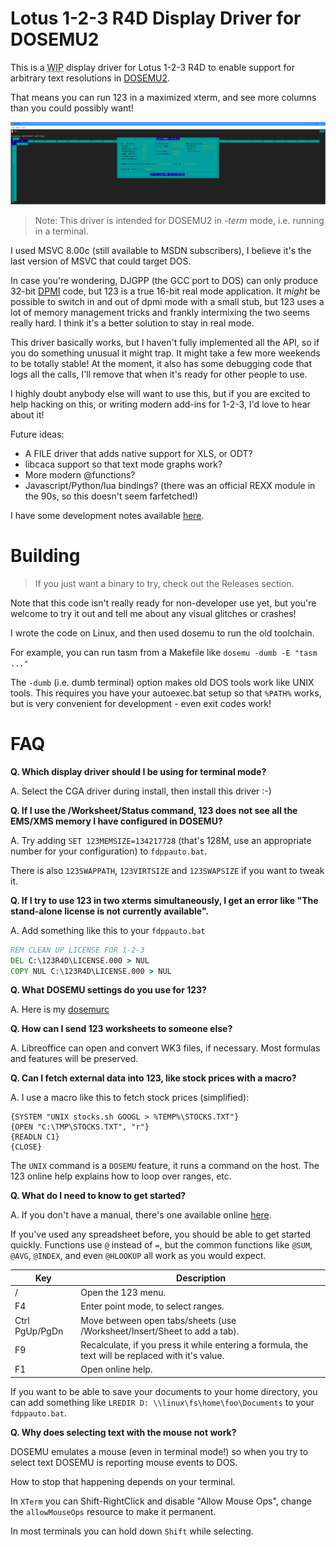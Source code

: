 # Lotus 1-2-3 R4D Display Driver for DOSEMU2

This is a <abbr title="Work in Progress">WIP</abbr> display driver for
Lotus 1-2-3 R4D to enable support for arbitrary text resolutions in
[DOSEMU2](https://github.com/dosemu2/dosemu2).

That means you can run 123 in a maximized xterm, and see more columns than
you could possibly want!

![screenshot](screenshot.png)

> Note: This driver is intended for DOSEMU2 in *-term* mode, i.e. running in a terminal.

I used MSVC 8.00c (still available to MSDN subscribers), I believe it's the
last version of MSVC that could target DOS.

In case you're wondering, DJGPP (the GCC port to DOS) can only produce 32-bit
[DPMI](https://en.wikipedia.org/wiki/DOS_Protected_Mode_Interface) code, but
123 is a true 16-bit real mode application. It *might* be possible to switch in
and out of dpmi mode with a small stub, but 123 uses a lot of memory management
tricks and frankly intermixing the two seems really hard. I think it's a better
solution to stay in real mode.

This driver basically works, but I haven't fully implemented all the API, so if you
do something unusual it might trap. It might take a few more weekends to be totally
stable! At the moment, it also has some debugging code that logs all the calls,
I'll remove that when it's ready for other people to use.

I highly doubt anybody else will want to use this, but if you are excited
to help hacking on this, or writing modern add-ins for 1-2-3, I'd love to hear
about it!

Future ideas:

- A FILE driver that adds native support for XLS, or ODT?
- libcaca support so that text mode graphs work?
- More modern @functions?
- Javascript/Python/lua bindings? (there was an official REXX module in the 90s, so this doesn't seem farfetched!)

I have some development notes available
[here](https://lock.cmpxchg8b.com/lotus123.html).

# Building

> If you just want a binary to try, check out the Releases section.

Note that this code isn't really ready for non-developer use yet, but you're
welcome to try it out and tell me about any visual glitches or crashes!

I wrote the code on Linux, and then used dosemu to run the old toolchain.

For example, you can run tasm from a Makefile like `dosemu -dumb -E "tasm ..."`

The `-dumb` (i.e. dumb terminal) option makes old DOS tools work like UNIX
tools. This requires you have your autoexec.bat setup so that `%PATH%` works,
but is very convenient for development - even exit codes work!

# FAQ

**Q. Which display driver should I be using for terminal mode?**

A. Select the CGA driver during install, then install this driver :-)

**Q. If I use the /Worksheet/Status command, 123 does not see all the EMS/XMS memory I have configured in DOSEMU?**

A. Try adding `SET 123MEMSIZE=134217728` (that's 128M, use an appropriate number for your configuration) to `fdppauto.bat`.

There is also `123SWAPPATH`, `123VIRTSIZE` and `123SWAPSIZE` if you want to tweak it.

**Q. If I try to use 123 in two xterms simultaneously, I get an error like "The stand-alone license is not currently available".**

A. Add something like this to your `fdppauto.bat`

```bat
REM CLEAN UP LICENSE FOR 1-2-3
DEL C:\123R4D\LICENSE.000 > NUL
COPY NUL C:\123R4D\LICENSE.000 > NUL
```

**Q. What DOSEMU settings do you use for 123?**

A. Here is my [dosemurc](https://lock.cmpxchg8b.com/files/dosemurc)

**Q. How can I send 123 worksheets to someone else?**

A. Libreoffice can open and convert WK3 files, if necessary. Most formulas and features will be preserved.


**Q. Can I fetch external data into 123, like stock prices with a macro?**

A. I use a macro like this to fetch stock prices (simplified):

```
{SYSTEM "UNIX stocks.sh GOOGL > %TEMP%\STOCKS.TXT"}
{OPEN "C:\TMP\STOCKS.TXT", "r"}
{READLN C1}
{CLOSE}
```

The `UNIX` command is a `DOSEMU` feature, it runs a command on the host. The 123 online help explains how to loop over ranges, etc.

**Q. What do I need to know to get started?**

A. If you don't have a manual, there's one available online [here](https://archive.org/details/lotus-1-2-3-release-3.1-reference/Lotus%201-2-3%20Release%203.1%20-%20Tutorial).

If you've used any spreadsheet before, you should be able to get started quickly. Functions use `@` instead of `=`, but the
common functions like `@SUM`, `@AVG`, `@INDEX`, and even `@HLOOKUP` all work as you would expect.

| Key | Description |
| --- | ------------|
|  /  | Open the 123 menu.
| F4  | Enter point mode, to select ranges.
| Ctrl PgUp/PgDn | Move between open tabs/sheets (use /Worksheet/Insert/Sheet to add a tab).
| F9  | Recalculate, if you press it while entering a formula, the text will be replaced with it's value.
| F1  | Open online help.

If you want to be able to save your documents to your home directory, you can add something like
`LREDIR D: \\linux\fs\home\foo\Documents` to your `fdppauto.bat`.

**Q. Why does selecting text with the mouse not work?**

DOSEMU emulates a mouse (even in terminal mode!) so when you try to select text DOSEMU is reporting mouse events to DOS.

How to stop that happening depends on your terminal.

In `XTerm` you can Shift-RightClick and disable "Allow Mouse Ops", change the `allowMouseOps` resource to make it permanent.

In most terminals you can hold down `Shift` while selecting.

